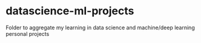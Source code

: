 # datascience-ml-projects
Folder to aggregate my learning in data science and machine/deep learning personal projects
